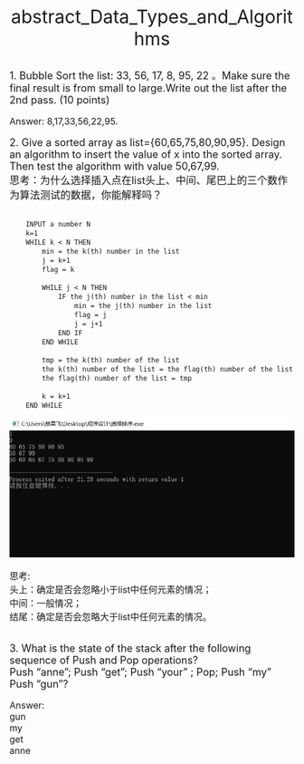 <center><font size="6">abstract_Data_Types_and_Algorithms</font></center><br>

<font size="4">1. Bubble Sort the list: 33, 56, 17, 8, 95, 22
。Make sure the final result is from small to large.Write out the list after the 2nd pass. (10 points) </font><br><br>
<font size="3">Answer: 8,17,33,56,22,95.</font><br><br>
<font size="4">2. Give a sorted array as list={60,65,75,80,90,95}. Design an algorithm to insert the value of x into the sorted array. Then test the algorithm with value 50,67,99.<br>
思考：为什么选择插入点在list头上、中间、尾巴上的三个数作为算法测试的数据，你能解释吗？</font><br><br>
```
    INPUT a number N
    k=1
    WHILE k < N THEN
        min = the k(th) number in the list
        j = k+1
        flag = k
        
        WHILE j < N THEN
            IF the j(th) number in the list < min
                min = the j(th) number in the list
                flag = j
                j = j+1
            END IF
        END WHILE
        
        tmp = the k(th) number of the list
        the k(th) number of the list = the flag(th) number of the list
        the flag(th) number of the list = tmp

        k = k+1
    END WHILE
```
![](图片/选择排序.jpg)<br><br>
<font size="3">思考:<br>头上：确定是否会忽略小于list中任何元素的情况；<br>中间：一般情况；<br>结尾：确定是否会忽略大于list中任何元素的情况。</font><br><br><br>
<font size="4">3. What is the state of the stack after the following sequence of Push and Pop operations?<br>Push “anne”; Push “get”; Push “your” ; Pop;  Push “my”  Push “gun”?</font><br><br>
<font size="3">Answer:<br>gun<br>my<br>get<br>anne<br></font><br><br>


<font size="3"></font><br><br>

<font size="4"></font><br><br>